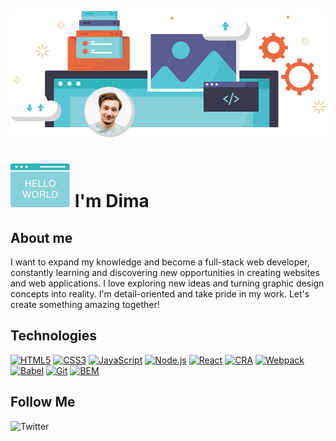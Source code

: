 ![cover](/images/cover-with-photo-2.png)

# ![hello](/images/hello-world-3.svg) I'm Dima

## About me

I want to expand my knowledge and become a full-stack web developer, constantly learning and discovering new opportunities in creating websites and web applications. I love exploring new ideas and turning graphic design concepts into reality. I'm detail-oriented and take pride in my work. Let's create something amazing together!

## Technologies

[![HTML5](https://img.shields.io/badge/HTML5-FEFEFE?style=for-the-badge&logo=HTML5)](https://dev.w3.org/html5/spec-LC/) [![CSS3](https://img.shields.io/badge/CSS3-FEFEFE?logoColor=264BDC&style=for-the-badge&logo=CSS3)](https://www.w3.org/TR/CSS/#css) [![JavaScript](https://img.shields.io/badge/JavaScript-FEFEFE?style=for-the-badge&logo=JavaScript)](https://www.javascript.com) [![Node.js](https://img.shields.io/badge/Node.js-FEFEFE?style=for-the-badge&logo=Node.js)](https://nodejs.org/en) [![React](https://img.shields.io/badge/React-FEFEFE?style=for-the-badge&logo=React)](https://react.dev) [![CRA](https://img.shields.io/badge/CRA-FEFEFE?style=for-the-badge&logo=createreactapp)](https://create-react-app.dev) [![Webpack](https://img.shields.io/badge/Webpack-FEFEFE?style=for-the-badge&logo=webpack)](https://webpack.js.org) [![Babel](https://img.shields.io/badge/Babel-FEFEFE?style=for-the-badge&logo=babel)](https://babeljs.io) [![Git](https://img.shields.io/badge/Git-FEFEFE?style=for-the-badge&logo=git)](https://git-scm.com) [![BEM](https://img.shields.io/badge/BEM-FEFEFE?logoColor=black&style=for-the-badge&logo=bem)](https://en.bem.info/methodology/)

## Follow Me

![Twitter](https://img.shields.io/twitter/follow/dima_klimkin?color=FEFEFE&logo=twitter&logoColor=FEFEFE&style=flat-square)

























<!--
**kobewinona/kobewinona** is a ✨ _special_ ✨ repository because its `README.md` (this file) appears on your GitHub profile.

Here are some ideas to get you started:

- 🔭 I’m currently working on ...
- 🌱 I’m currently learning ...
- 👯 I’m looking to collaborate on ...
- 🤔 I’m looking for help with ...
- 💬 Ask me about ...
- 📫 How to reach me: ...
- 😄 Pronouns: ...
- ⚡ Fun fact: ...
-->
